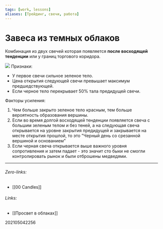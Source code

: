 ```yaml
---
tags: [work, lessons]
aliases: [Трейдинг, свечи, работа]
---
```

# Завеса из темных облаков
Комбинация из двух свечей которая появляется __после восходящей тенденции__ или у границ торгового коридора.

![](https://www.fxmag.ru/users/scr/oDsaseRshSf/tsERhSYz.png)
Признаки:
- У первое свечи сильное зеленое тело. 
- Цена открытия следующей свечи превышает максимум предшедствующей.
- Если черное тело перекрывает 50% тала предидущей свечи.

Факторы усиления:
1. Чем больше закрыто зеленое тело красным, тем больше вероятность образования вершины.
2. Если во время долгой восходящей тенденции появляется свеча с большим зеленым телом и без теней, а на следующая свеча открывается на уровне закрытия предидущей и закрывается на месте открытия прошлой, то это "Черный день со срезанной вершиной и основанием"
3. Если черная свеча открывается выше важного уровня сопротивления и затем падает - это значит сто быки не смогли контролировать рынок и были отброшены медведями.
___
###### Zero-links:
- [[00 Candles]]

###### Links:
- [[Просвет в облаках]]

202105042256